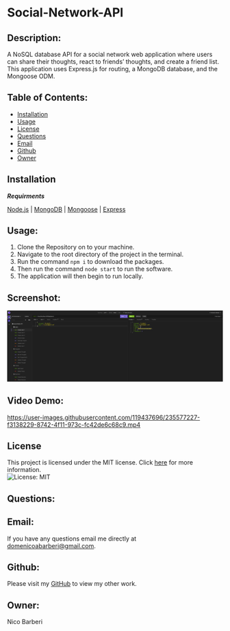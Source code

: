 # Social-Network-API

## Description:
A NoSQL database API for a social network web application where users can share their thoughts, react to friends’ thoughts, and create a friend list. This application uses Express.js for routing, a MongoDB database, and the Mongoose ODM.

## Table of Contents:

* [Installation](#installation)
* [Usage](#usage)
* [License](#license)
* [Questions](#Questions)
* [Email](#Email)
* [Github](#Github)
* [Owner](#Owner)

## Installation
***Requirments***

[Node.js](https://nodejs.org/en/) | [MongoDB](https://www.mongodb.com/) | [Mongoose](https://www.npmjs.com/package/mongoose) | [Express](https://www.npmjs.com/package/express)

## Usage:

1. Clone the Repository on to your machine.
2. Navigate to the root directory of the project in the terminal.
3. Run the command ```npm i``` to download the packages.
4. Then run the command ```node start``` to run the software.
5. The application will then begin to run locally.

## Screenshot:
![Screenshot of Application](./assets/images/screenshot.png)

## Video Demo:
https://user-images.githubusercontent.com/119437696/235577227-f3138229-8742-4f11-973c-fc42de6c68c9.mp4

## License

This project is licensed under the MIT license. Click [here](https://opensource.org/licenses/MIT) for more information.<br>
![License: MIT](https://img.shields.io/badge/License-MIT-yellow.svg)


## Questions:
## Email:
If you have any questions email me directly at domenicoabarberi@gmail.com.

## Github:
Please visit my [GitHub](https://github.com/DomenicoBarb) to view my other work.

## Owner:
Nico Barberi
